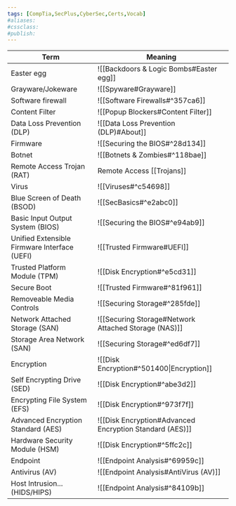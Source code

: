 ```yaml
---
tags: [CompTia,SecPlus,CyberSec,Certs,Vocab]
#aliases:
#cssclass:
#publish:
---
```


| Term                                         | Meaning                                                 |
| -------------------------------------------- | ------------------------------------------------------- |
| Easter egg                                   | ![[Backdoors & Logic Bombs#Easter egg]]                 |
| Grayware/Jokeware                            | ![[Spyware#Grayware]]                                   |
| Software firewall                            | ![[Software Firewalls#^357ca6]]                         |
| Content Filter                               | ![[Popup Blockers#Content Filter]]                      |
| Data Loss Prevention (DLP)                   | ![[Data Loss Prevention (DLP)#About]]                   |
| Firmware                                     | ![[Securing the BIOS#^28d134]]                          |
| Botnet                                       | ![[Botnets & Zombies#^118bae]]                          |
| Remote Access Trojan (RAT)                   | Remote Access [[Trojans]]                               |
| Virus                                        | ![[Viruses#^c54698]]                                    |
| Blue Screen of Death (BSOD)                  | ![[SecBasics#^e2abc0]]                                  |
| Basic Input Output System (BIOS)             | ![[Securing the BIOS#^e94ab9]]                          |
| Unified Extensible Firmware Interface (UEFI) | ![[Trusted Firmware#UEFI]]                              |
| Trusted Platform Module (TPM)                | ![[Disk Encryption#^e5cd31]]                            |
| Secure Boot                                  | ![[Trusted Firmware#^81f961]]                          |
| Removeable Media Controls                    | ![[Securing Storage#^285fde]]                           |
| Network Attached Storage (SAN)               | ![[Securing Storage#Network Attached Storage (NAS)]]    |
| Storage Area Network (SAN)                   | ![[Securing Storage#^ed6df7]]                           |
| Encryption                                   | ![[Disk Encryption#^501400\|Encryption]]                |
| Self Encrypting Drive (SED)                  | ![[Disk Encryption#^abe3d2]]                            |
| Encrypting File System (EFS)                 | ![[Disk Encryption#^973f7f]]                            |
| Advanced Encryption Standard (AES)           | ![[Disk Encryption#Advanced Encryption Standard (AES)]] |
| Hardware Security Module (HSM)               | ![[Disk Encryption#^5ffc2c]]                            |
| Endpoint                                     | ![[Endpoint Analysis#^69959c]]                          |
| Antivirus (AV)                               | ![[Endpoint Analysis#AntiVirus (AV)]]                   |
| Host Intrusion... (HIDS/HIPS)                | ![[Endpoint Analysis#^84109b]]                          |